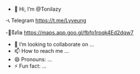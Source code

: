 - 👋 Hi, I’m @Tonilazy

-📞 Telegram https://t.me/Lyveung

-📍ទីតាំង https://maps.app.goo.gl/fbfp1rpqk4Ed2dqw7

- 💞️ I’m looking to collaborate on ...
- 📫 How to reach me ...
- 😄 Pronouns: ...
- ⚡ Fun fact: ...

<!---
Tonilazy/Tonilazy is a ✨ special ✨ repository because its `README.md` (this file) appears on your GitHub profile.
You can click the Preview link to take a look at your changes.
--->
